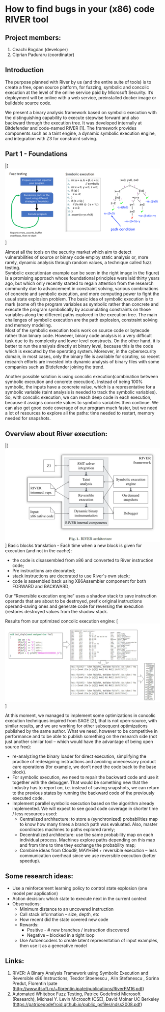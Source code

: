 # How to find bugs in your (x86) code RIVER tool

## Project members:
 1. Ceachi Bogdan (developer)
 2. Ciprian Paduraru (coordinator)
 
 ## Introduction
 
 The purpose planned with River by us (and the entire suite of tools) is to create a free, open source platform, for fuzzing, symbolic and concolic execution at the level of the online service paid by Microsoft Security. It’s deployment will be online with a web service, preinstalled docker image or buildable source code.  
 
 We present a binary analysis framework based on symbolic execution with the distinguishing capability to execute stepwise forward and also backward through the execution tree. It was developed internally at Bitdefender and code-named RIVER [1]. The framework provides components such as a taint engine, a dynamic symbolic execution engine, and integration with Z3 for constraint solving.  
 
 ## Part 1 - Foundations
 
 |[![Foundations](images/image1.PNG)]
 
  Almost all the tools on the security market which aim to detect vulnerabilities of source or binary code employ static analysis or, more rarely, dynamic analysis through random values, a technique called fuzz testing.  
 Symbolic execution(an example can be seen in the right image in the figure) is a promising approach whose foundational principles were laid thirty years ago, but which only recently started to regain attention from the research community due to advancement in constraint solving, various combinations of concrete and symbolic execution, and more computing power to fight the usual state explosion problem. The basic idea of symbolic execution is to mark (some of) the program
variables as symbolic rather than concrete and execute the program symbolically by accumulating constraints on those variables along the different paths explored in the execution tree. The main challenges of symbolic execution are the path explosion, constraint solving and memory modeling.  
  Most of the symbolic execution tools work on source code or bytecode rather than binary code. However, binary code analysis is a very difficult task due to its complexity and lower level constructs. On the other hand, it is better to run the analysis directly at binary level, because this is the code which is executed by the operating system. Moreover, in the cybersecurity domain, in most cases, only the binary file is available for scrutiny, so recent research efforts are invested into dynamic analysis of binary files with some companies such as Bitdefender joining the trend.  
  
  Another possible solution is using concolic execution(combination between symbolic execution and concrete execution). Instead of being 100% symbolic, the inputs have a concrete value, which is a representative for a symbolic variable (taint analysis is needed to track the symbolic variables). So, with concolic execution, we can reach deep code in each execution, because it assigns concrete values to symbolic variables then continue. We can also get good code coverage of our program much faster, but we need a lot of resources to explore all the paths: time needed to restart, memory needed for snapshots.  
  
 ## Overview about River execution:
 
 |[![RIVER architecture](images/image2.PNG)]
 Basic blocks translation - Each time when a new block is given for execution (and not in the cache):
  - the code is disassembled from x86 and converted to River instruction code;
  - Pre instructions are decorated;
  - stack instructions are decorated to use River's own stack;
  - code is assembled back using X86Assembler component for both FORWARD and BACKWARD;
 
Our “Reversible execution engine” uses a shadow stack to save instruction operands that are about to be destroyed, prefix original instructions operand-saving ones and generate code for reversing the execution (restores destroyed values from the shadow stack.  

Results from our optimized concolic execution engine:
[![Results](images/image3.PNG)]

At this moment, we managed to implement some optimizations in concolic execution techniques inspired from SAGE [2], that is not open-source, with similar results, and we are working for other subsequent optimizations published by the same author. What we need, however to be competitive in performance and to be able to publish something on the research side (not just another similar tool – which would have the advantage of being open source free):  

- re-analyzing the binary loader for direct execution, simplifying the practice of redesigning instructions and avoiding unnecessary product care operations (for example, we don’t need the code back to the base block).
- For symbolic execution, we need to repair the backward code and use it together with the debugger. That would be something new that the industry has to report on, i.e. instead of saving snapshots, we can return to the previous states by running the backward code of the previously executed code.  
- Implement parallel symbolic execution based on the algorithm already implemented. We will expect to see good code coverage in shorter time / less resources used:  
  -  Centralized architecture: to store a (synchronized) probabilities map to know how many times a branch path was evaluated. Also, master coordinates machines to paths explored rarely;  
  - Decentralized architecture: use the same probability map on each individual process. Machines explore paths depending on this map and from time to time they exchange the probability map;  
  - Combine ideas from Cloud9, MAYHEM + reversible execution – less communication overhead since we use reversible execution (better speedup).  

## Some research ideas:  
 - Use a reinforcement learning policy to control state explosion (one model per application)
 - Action decision: which state to execute next in the current context  
 - Observations:
   - Minimum distance to an uncovered instruction
   - Call stack information – size, depth, etc
   - How recent did the state covered new code  
   - Rewards:  
      - Positive - # new branches / instruction discovered  
      - Negative – blocked in a tight loop
   - Use Autoencoders to create latent representation of input examples, then use it as a generative model
   
 ## Links:
 1. RIVER: A Binary Analysis Framework using Symbolic Execution and Reversible x86 Instructions, Teodor Stoenescu , Alin Stefanescu , Sorina Predut, Florentin Ipate (http://www.ifsoft.ro/~florentin.ipate/publications/RiverFM16.pdf)  
 2. Automated Whitebox Fuzz Testing, Patrice Godefroid Microsoft (Research), Michael Y. Levin Microsoft (CSE), David Molnar UC Berkeley (https://patricegodefroid.github.io/public_psfiles/ndss2008.pdf)  
 
 

